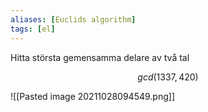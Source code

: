 ```yaml
---
aliases: [Euclids algorithm]
tags: [el]
---
```


Hitta största gemensamma delare av två tal

$$gcd(1337,420)$$

![[Pasted image 20211028094549.png]]